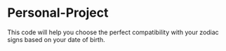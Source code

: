 # Personal-Project
This code will help you choose the perfect compatibility with your zodiac signs based on your date of birth.
